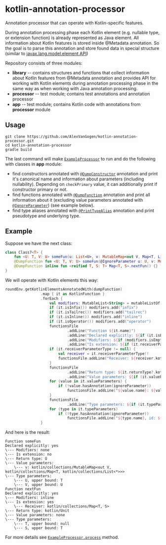 # kotlin-annotation-processor

Annotation processor that can operate with Kotlin-specific features.

During annotation processing phase each Kotlin element (e.g. nullable type, or extension function) is already represented as Java element. All information about Kotlin features is stored inside @Metadata annotation. So the goal is to parse this annotation and store found data in special structure (similar to [javax.lang.model.element API](https://docs.oracle.com/javase/8/docs/api/javax/lang/model/element/package-summary.html))

Repository consists of three modules:

* **library** -- contains structures and functions that collect information about Kotlin features from @Metadata annotation and provides API for working with Kotlin elements during annotation processing phase in the same way as when working with Java annotation processing.
* **processor** -- test module; contains test annotations and annotation processor
* **app** -- test module; contains Kotlin code with annotations from **processor** module

## Usage

```
git clone https://github.com/AlexVanGogen/kotlin-annotation-processor.git
cd kotlin-annotation-processor
gradle build
```

The last command will make [`ExampleProcessor`](https://github.com/AlexVanGogen/kotlin-annotation-processor/blob/master/processor/src/main/kotlin/summer/practice/kapt/ExampleProcessor.kt) to run and do the following with classes in **app** module:

* find constructors annotated with [`@DumpConstructor`](https://github.com/AlexVanGogen/kotlin-annotation-processor/blob/master/processor/src/main/kotlin/summer/practice/kapt/DumpConstructor.kt) annotation and print it's canonical name and information about parameters (including nullability). Depending on `checkPrimary` value, it can additionally print if constructor primary or not.
* find functions annotated with [`@DumpFunction`](https://github.com/AlexVanGogen/kotlin-annotation-processor/blob/master/processor/src/main/kotlin/summer/practice/kapt/DumpFunction.kt) annotation and print all information about it (excluding value parameters annotated with [`@IgnoreParameter`](https://github.com/AlexVanGogen/kotlin-annotation-processor/blob/master/processor/src/main/kotlin/summer/practice/kapt/IgnoreParameter.kt)) (see example below).
* find type aliases annotated with [`@PrintTypeAlias`](https://github.com/AlexVanGogen/kotlin-annotation-processor/blob/master/processor/src/main/kotlin/summer/practice/kapt/PrintTypeAlias.kt) annotation and print pseudotype and underlying type.

## Example

Suppose we have the next class:

```kotlin
class Class7<T> {
    fun <U: T, V: U> someFun(u: List<U>, v: MutableMap<out V, Map<T, List<*>>>) = if (u.isNotEmpty()) u.first() else null
    @DumpFunction fun <U: T, V: U> someFun(@IgnoreParameter u: U, v: MutableMap<out V, Map<T, List<*>>>) = u
    @DumpFunction inline fun <reified T, S: T> Map<T, S>.nextFun() {}
}
```

We will operate with Kotlin elements this way:

```kotlin
roundEnv.getKotlinElementsAnnotatedWith(dumpFunction)
                .map { it as KotlinFunction }
                .forEach {
                    val modifiers: MutableList<String> = mutableListOf()
                    if (it.isInfix()) modifiers.add("infix")
                    if (it.isTailrec()) modifiers.add("tailrec")
                    if (it.isInline()) modifiers.add("inline")
                    if (it.isOperator()) modifiers.add("operator")
                    functionsFile
                            .addLine("Function ${it.name}")
                            .addLine("Declared explicitly: ${if (it.isExplicitlyDeclared()) "yes" else "no"}")
                            .addLine("Modifiers: ${if (modifiers.isEmpty()) "none" else modifiers.joinToString()}", 1)
                            .addLine("Is extension: ${if (it.receiverParameterType != null) "yes" else "no"}", 1)
                    if (it.receiverParameterType != null) {
                        val receiver = it.receiverParameterType!!
                        functionsFile.addLine("Receiver: ${receiver.kotlinName}", 2)
                    }
                    functionsFile
                            .addLine("Return type: ${it.returnType?.kotlinName}", 1)
                            .addLine("Value parameters: ${if (it.valueParameters.isEmpty()) "none" else ""}", 1)
                    for (value in it.valueParameters) {
                        if (!value.hasAnnotation(ignoreParameter))
                            functionsFile.addLine("${value.name}: ${value.type?.toString()}", 2)
                    }
                    functionsFile
                            .addLine("Type parameters: ${if (it.typeParameters.isEmpty()) "none" else ""}", 1)
                    for (type in it.typeParameters)
                        if (!type.hasAnnotation(ignoreParameter))
                            functionsFile.addLine("${type.name}, id: ${type.id}, variance: ${type.variance}, upper bound: ${type.upperBound?.kotlinName}", 2)
                }
```

And here is the result:

```
Function someFun
Declared explicitly: yes
\--- Modifiers: none
\--- Is extension: no
\--- Return type: U
\--- Value parameters: 
	\--- v: kotlin/collections/MutableMap<out V, kotlin/collections/Map<T, kotlin/collections/List<*>>>
\--- Type parameters: 
	\--- U, upper bound: T
	\--- V, upper bound: U
Function nextFun
Declared explicitly: yes
\--- Modifiers: inline
\--- Is extension: yes
	\--- Receiver: kotlin/collections/Map<T, S>
\--- Return type: kotlin/Unit
\--- Value parameters: none
\--- Type parameters: 
	\--- T, upper bound: null
	\--- S, upper bound: T
```

For more details see [`ExampleProcessor.process`](https://github.com/AlexVanGogen/kotlin-annotation-processor/blob/master/processor/src/main/kotlin/summer/practice/kapt/ExampleProcessor.kt) method.
